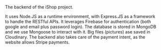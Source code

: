 The backend of the iShop project.

It uses Node.JS as a runtime environment, with Express.JS as a framework to handle the RESTful APIs. It leverages Firebase for authentication (both google and email plus password login). The database is stored in MongoDB and we use Mongoose to interact with it. Big files (pictures) ase saved in Cloudinary. The backend also takes care of the payment intent, as the website allows Stripe payments.
